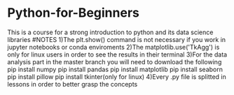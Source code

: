 # Python-for-Beginners
This is a course for a strong introduction to python and its data science libraries
#NOTES
1)The plt.show() command is not necessary if you work in jupyter notebooks or conda enviroments
2)The matplotlib.use('TkAgg') is only for linux users in order to see the results in their terminal
3)For the data analysis part in the master branch you will need to download the following
pip install numpy
pip install pandas
pip install matplotlib
pip install seaborn
pip install pillow
pip install tkinter(only for linux)
4)Every .py file is splitted in lessons in order to better grasp the concepts 
